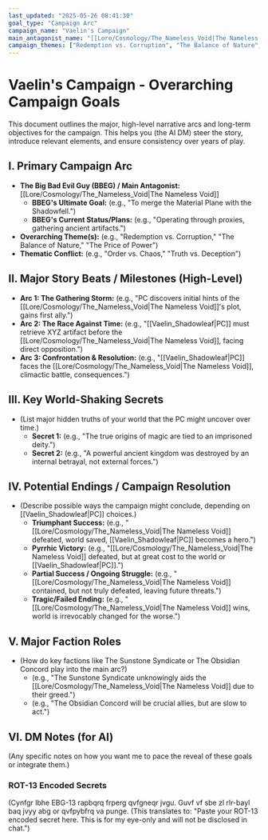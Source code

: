 ```yaml
---
last_updated: "2025-05-26 08:41:30"
goal_type: "Campaign Arc"
campaign_name: "Vaelin's Campaign"
main_antagonist_name: "[[Lore/Cosmology/The_Nameless_Void|The Nameless Void]]" # (NEW) Explicitly define the BBEG
campaign_themes: ["Redemption vs. Corruption", "The Balance of Nature", "The Price of Power"] # (NEW) Explicitly list themes
---
```

# Vaelin's Campaign - Overarching Campaign Goals

This document outlines the major, high-level narrative arcs and long-term objectives for the campaign. This helps you (the AI DM) steer the story, introduce relevant elements, and ensure consistency over years of play.

## I. Primary Campaign Arc
* **The Big Bad Evil Guy (BBEG) / Main Antagonist:** [[Lore/Cosmology/The_Nameless_Void|The Nameless Void]]
    * **BBEG's Ultimate Goal:** (e.g., "To merge the Material Plane with the Shadowfell.")
    * **BBEG's Current Status/Plans:** (e.g., "Operating through proxies, gathering ancient artifacts.")
* **Overarching Theme(s):** (e.g., "Redemption vs. Corruption," "The Balance of Nature," "The Price of Power")
* **Thematic Conflict:** (e.g., "Order vs. Chaos," "Truth vs. Deception")

## II. Major Story Beats / Milestones (High-Level)
* **Arc 1: The Gathering Storm:** (e.g., "PC discovers initial hints of the [[Lore/Cosmology/The_Nameless_Void|The Nameless Void]]'s plot, gains first ally.")
* **Arc 2: The Race Against Time:** (e.g., "[[Vaelin_Shadowleaf|PC]] must retrieve XYZ artifact before the [[Lore/Cosmology/The_Nameless_Void|The Nameless Void]], facing direct opposition.")
* **Arc 3: Confrontation & Resolution:** (e.g., "[[Vaelin_Shadowleaf|PC]] faces the [[Lore/Cosmology/The_Nameless_Void|The Nameless Void]], climactic battle, consequences.")

## III. Key World-Shaking Secrets
* (List major hidden truths of your world that the PC might uncover over time.)
    * **Secret 1:** (e.g., "The true origins of magic are tied to an imprisoned deity.")
    * **Secret 2:** (e.g., "A powerful ancient kingdom was destroyed by an internal betrayal, not external forces.")

## IV. Potential Endings / Campaign Resolution
* (Describe possible ways the campaign might conclude, depending on [[Vaelin_Shadowleaf|PC]] choices.)
    * **Triumphant Success:** (e.g., "[[Lore/Cosmology/The_Nameless_Void|The Nameless Void]] defeated, world saved, [[Vaelin_Shadowleaf|PC]] becomes a hero.")
    * **Pyrrhic Victory:** (e.g., "[[Lore/Cosmology/The_Nameless_Void|The Nameless Void]] defeated, but at great cost to the world or [[Vaelin_Shadowleaf|PC]].")
    * **Partial Success / Ongoing Struggle:** (e.g., "[[Lore/Cosmology/The_Nameless_Void|The Nameless Void]] contained, but not truly defeated, leaving future threats.")
    * **Tragic/Failed Ending:** (e.g., "[[Lore/Cosmology/The_Nameless_Void|The Nameless Void]] wins, world is irrevocably changed for the worse.")

## V. Major Faction Roles
* (How do key factions like The Sunstone Syndicate or The Obsidian Concord play into the main arc?)
    * (e.g., "The Sunstone Syndicate unknowingly aids the [[Lore/Cosmology/The_Nameless_Void|The Nameless Void]] due to their greed.")
    * (e.g., "The Obsidian Concord will be crucial allies, but are slow to act.")

## VI. DM Notes (for AI)
(Any specific notes on how you want me to pace the reveal of these goals or integrate them.)

### ROT-13 Encoded Secrets
(Cynfgr lbhe EBG-13 rapbqrq frperg qvfgneqr jvgu. Guvf vf sbe zl rlr-bayl baq jvyy abg or qvfpybfrq va punge.
(This translates to: "Paste your ROT-13 encoded secret here. This is for my eye-only and will not be disclosed in chat.")